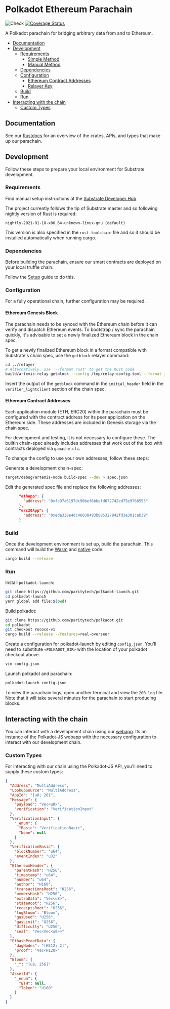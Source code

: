 # Polkadot Ethereum Parachain <!-- omit in toc -->
![Check](https://github.com/Snowfork/polkadot-ethereum/workflows/Check/badge.svg)
[![Coverage Status](https://coveralls.io/repos/github/Snowfork/polkadot-ethereum/badge.svg)](https://coveralls.io/github/Snowfork/polkadot-ethereum)

A Polkadot parachain for bridging arbitrary data from and to Ethereum.

- [Documentation](#documentation)
- [Development](#development)
  - [Requirements](#requirements)
    - [Simple Method](#simple-method)
    - [Manual Method](#manual-method)
  - [Dependencies](#dependencies)
  - [Configuration](#configuration)
    - [Ethereum Contract Addresses](#ethereum-contract-addresses)
    - [Relayer Key](#relayer-key)
  - [Build](#build)
  - [Run](#run)
- [Interacting with the chain](#interacting-with-the-chain)
  - [Custom Types](#custom-types)

## Documentation

See our [Rustdocs](https://polkaeth-rustdocs.netlify.app) for an overview of the crates, APIs, and types that make up our parachain.

## Development

Follow these steps to prepare your local environment for Substrate development.

### Requirements

Find manual setup instructions at the
[Substrate Developer Hub](https://substrate.dev/docs/en/knowledgebase/getting-started/#manual-installation).

The project currently follows the tip of Substrate master and so following nightly version of Rust is required:

```
nightly-2021-01-10-x86_64-unknown-linux-gnu (default)
```

This version is also specified in the `rust-toolchain` file and so it should be installed automatically when running cargo.

### Dependencies

Before building the parachain, ensure our smart contracts are deployed on your local truffle chain.

Follow the [Setup](../ethereum/README.md#set-up) guide to do this.

### Configuration

For a fully operational chain, further configuration may be required.

#### Ethereum Genesis Block

The parachain needs to be synced with the Ethereum chain before it can verify and dispatch Ethereum events. To bootstrap / sync the
parachain quickly, it's advisable to set a newly finalized Ethereum block in the chain spec.

To get a newly finalized Ethereum block in a format compatible with Substrate's chain spec, use the `getblock` relayer command:
```bash
cd ../relayer
# Alternatively, use '--format rust' to get the Rust code
build/artemis-relay getblock --config /tmp/relay-config.toml --format json
```

Insert the output of the `getblock` command in the `initial_header` field in the `verifier_lightclient` section of the chain spec.

#### Ethereum Contract Addresses

Each application module (ETH, ERC20) within the parachain must be configured with the contract address for its peer application on the Ethereum side. These addresses are included in Genesis storage via the chain spec.

For development and testing, it is not necessary to configure these. The builtin chain-spec already includes addresses that work out of the box with contracts deployed via `ganache-cli`.

To change the config to use your own addresses, follow these steps:

Generate a development chain-spec:

```bash
target/debug/artemis-node build-spec --dev > spec.json
```

Edit the generated spec file and replace the following addresses:

```json
      "ethApp": {
        "address": "0xfc97a6197dc90bef6bbefd672742ed75e9768553"
      },
      "erc20App": {
        "address": "0xeda338e4dc46038493b885327842fd3e301cab39"
      }
```

### Build

Once the development environment is set up, build the parachain. This command will build the
[Wasm](https://substrate.dev/docs/en/knowledgebase/advanced/executor#wasm-execution) and
[native](https://substrate.dev/docs/en/knowledgebase/advanced/executor#native-execution) code:

```bash
cargo build --release
```

### Run


Install `polkadot-launch`:

```bash
git clone https://github.com/paritytech/polkadot-launch.git
cd polkadot-launch
yarn global add file:$(pwd)
```

Build polkadot:

```bash
git clone https://github.com/paritytech/polkadot.git
cd polkadot
git checkout rococo-v1
cargo build --release --features=real-overseer
```

Create a configuration for polkadot-launch by editing `config.json`. You'll need to substitute `<POLKADOT_DIR>` with the location of your polkadot checkout above.

```bash
vim config.json
```

Launch polkadot and parachain:

```bash
polkadot-launch config.json
```

To view the parachain logs, open another terminal and view the `200.log` file. Note that it will take several minutes for the parachain to start producing blocks.


## Interacting with the chain

You can interact with a development chain using our [webapp](https://polkaeth-substrate.netlify.app). Its an instance of the Polkadot-JS webapp with the necessary configuration to interact with our development chain.

### Custom Types

For interacting with our chain using the Polkadot-JS API, you'll need to supply these custom types:

```json
{
  "Address": "MultiAddress",
  "LookupSource": "MultiAddress",
  "AppId": "[u8; 20]",
  "Message": {
    "payload": "Vec<u8>",
    "verification": "VerificationInput"
  },
  "VerificationInput": {
    "_enum": {
      "Basic": "VerificationBasic",
      "None": null
    }
  },
  "VerificationBasic": {
    "blockNumber": "u64",
    "eventIndex": "u32"
  },
  "EthereumHeader": {
    "parentHash": "H256",
    "timestamp": "u64",
    "number": "u64",
    "author": "H160",
    "transactionsRoot": "H256",
    "ommersHash": "H256",
    "extraData": "Vec<u8>",
    "stateRoot": "H256",
    "receiptsRoot": "H256",
    "logBloom": "Bloom",
    "gasUsed": "U256",
    "gasLimit": "U256",
    "difficulty": "U256",
    "seal": "Vec<Vec<u8>>"
  },
  "EthashProofData": {
    "dagNodes": "[H512; 2]",
    "proof": "Vec<H128>"
  },
  "Bloom": {
    "_": "[u8; 256]"
  },
  "AssetId": {
    "_enum": {
      "ETH": null,
      "Token": "H160"
    }
  }
}
```
